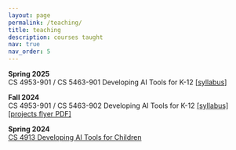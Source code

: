 ```yaml
---
layout: page
permalink: /teaching/
title: teaching
description: courses taught
nav: true
nav_order: 5
---
```


**Spring 2025**
<br>CS 4953-901 / CS 5463-901 Developing AI Tools for K-12
[[syllabus]](https://utsa.simplesyllabus.com/doc/j4spibc87)

**Fall 2024**
<br>CS 4953-901 / CS 5463-902 Developing AI Tools for K-12
[[syllabus]](https://utsa.simplesyllabus.com/en-US/doc/rszrik3im)
[[projects flyer PDF]](/assets/pdf/AI%20EXPO%20FLYER%20HANDOUT%20Fall%202024.pdf)

**Spring 2024**
<br>[CS 4913 Developing AI Tools for Children](DevelopingAITools)